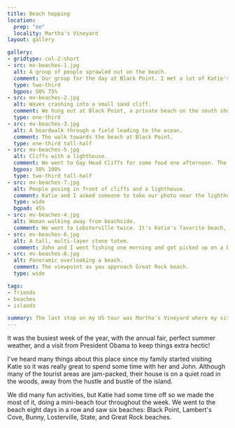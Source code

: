 ```yaml
---
title: Beach hopping
location:
  prep: "on"
  locality: Martha's Vineyard
layout: gallery

gallery:
- gridtype: col-2-short
- src: mv-beaches-1.jpg
  alt: A group of people sprawled out on the beach.
  comment: Our group for the day at Black Point. I met a lot of Katie's friends at once!
  type: two-third
  bgpos: 50% 75%
- src: mv-beaches-2.jpg
  alt: Waves crashing into a small sand cliff.
  comment: We hung out at Black Point, a private beach on the south shore.
  type: one-third
- src: mv-beaches-3.jpg
  alt: A boardwalk through a field leading to the ocean.
  comment: The walk towards the beach at Black Point.
  type: one-third tall-half
- src: mv-beaches-5.jpg
  alt: Cliffs with a lighthouse.
  comment: We went to Gay Head Cliffs for some food one afternoon. The lighthouse is normally an attraction but they physically moved it recently so it's closed for now.
  bgpos: 50% 100%
  type: two-third tall-half
- src: mv-beaches-7.jpg
  alt: People posing in front of cliffs and a lighthouse.
  comment: Katie and I asked someone to take our photo near the lighthouse.
  type: wide
  bgpad: 45%
- src: mv-beaches-4.jpg
  alt: Woman walking away from beachside.
  comment: We went to Lobsterville twice. It's Katie's favorite beach, more calm than most due to its shape along the coast.
- src: mv-beaches-6.jpg
  alt: A tall, multi-layer stone totem.
  comment: John and I went fishing one morning and got picked up on a boat at this spot on Bunny beach.
- src: mv-beaches-8.jpg
  alt: Panoramic overlooking a beach.
  comment: The viewpoint as you approach Great Rock beach.
  type: wide

tags:
- friends
- beaches
- islands

summary: The last stop on my US tour was Martha's Vineyard where my sister Katie lives year-round.
---
```


It was the busiest week of the year, with the annual fair, perfect summer weather, and a visit from President Obama to keep things extra hectic!

I've heard many things about this place since my family started visiting Katie so it was really great to spend some time with her and John. Although many of the tourist areas are jam-packed, their house is on a quiet road in the woods, away from the hustle and bustle of the island.

We did many fun activities, but Katie had some time off so we made the most of it, doing a mini-beach tour throughout the week. We went to the beach eight days in a row and saw six beaches: Black Point, Lambert's Cove, Bunny, Losterville, State, and Great Rock beaches.
